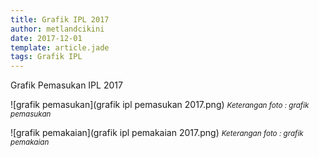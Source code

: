 ```yaml
---
title: Grafik IPL 2017
author: metlandcikini
date: 2017-12-01
template: article.jade
tags: Grafik IPL
---
```


Grafik Pemasukan IPL 2017

![grafik pemasukan](grafik ipl pemasukan 2017.png)
<small>_Keterangan foto : grafik pemasukan_</small>

![grafik pemakaian](grafik ipl pemakaian 2017.png)
<small>_Keterangan foto : grafik pemakaian_</small>
